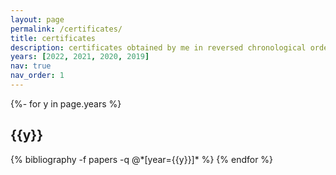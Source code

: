 ```yaml
---
layout: page
permalink: /certificates/
title: certificates
description: certificates obtained by me in reversed chronological order.
years: [2022, 2021, 2020, 2019]
nav: true
nav_order: 1
---
```

<!-- _pages/certificates.md -->
<div class="certificates">

{%- for y in page.years %}
  <h2 class="year">{{y}}</h2>
  {% bibliography -f papers -q @*[year={{y}}]* %}
{% endfor %}

</div>
